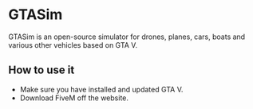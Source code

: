 # GTASim

GTASim is an open-source simulator for drones, planes, cars, boats and various other vehicles based on GTA V.

## How to use it

* Make sure you have installed and updated GTA V.
* Download FiveM off the website.
